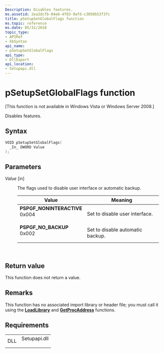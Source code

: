 ```yaml
---
Description: Disables features.
ms.assetid: 2ea2dcfb-84e6-4f83-9afd-c3050b53f37c
title: pSetupSetGlobalFlags function
ms.topic: reference
ms.date: 05/31/2018
topic_type: 
- APIRef
- kbSyntax
api_name: 
- pSetupSetGlobalFlags
api_type: 
- DllExport
api_location: 
- Setupapi.dll
---
```


# pSetupSetGlobalFlags function

\[This function is not available in Windows Vista or Windows Server 2008.\]

Disables features.

## Syntax


```C++
VOID pSetupSetGlobalFlags(
  _In_ DWORD Value
);
```



## Parameters

<dl> <dt>

*Value* \[in\]
</dt> <dd>

The flags used to disable user interface or automatic backup.



| Value                                                                                                                                                                                                                                         | Meaning                                     |
|-----------------------------------------------------------------------------------------------------------------------------------------------------------------------------------------------------------------------------------------------|---------------------------------------------|
| <span id="PSPGF_NONINTERACTIVE"></span><span id="pspgf_noninteractive"></span><dl> <dt>**PSPGF\_NONINTERACTIVE**</dt> <dt>0x004</dt> </dl> | Set to disable user interface.<br/>   |
| <span id="PSPGF_NO_BACKUP"></span><span id="pspgf_no_backup"></span><dl> <dt>**PSPGF\_NO\_BACKUP**</dt> <dt>0x002</dt> </dl>               | Set to disable automatic backup.<br/> |



 

</dd> </dl>

## Return value

This function does not return a value.

## Remarks

This function has no associated import library or header file; you must call it using the [**LoadLibrary**](https://msdn.microsoft.com/library/ms684175(v=VS.85).aspx) and [**GetProcAddress**](https://msdn.microsoft.com/library/ms683212(v=VS.85).aspx) functions.

## Requirements



|                |                                                                                         |
|----------------|-----------------------------------------------------------------------------------------|
| DLL<br/> | <dl> <dt>Setupapi.dll</dt> </dl> |



 

 




